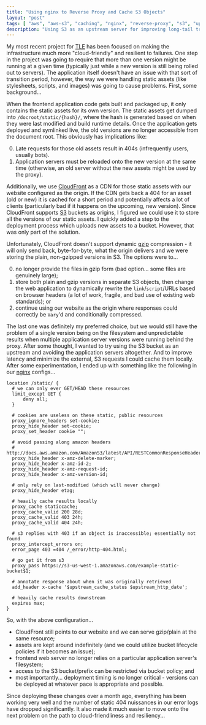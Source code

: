 ```yaml
---
title: "Using nginx to Reverse Proxy and Cache S3 Objects"
layout: "post"
tags: [ "aws", "aws-s3", "caching", "nginx", "reverse-proxy", "s3", "upstream" ]
description: "Using S3 as an upstream server for improving long-tail traffic."
---
```


My most recent project for [TLE][1] has been focused on making the infrastructure much more "cloud-friendly" and resilient to failures. One step in the project was going to require that more than one version might be running at a given time (typically just while a new version is still being rolled out to servers). The application itself doesn't have an issue with that sort of transition period, however, the way we were handling static assets (like stylesheets, scripts, and images) was going to cause problems. First, some background...

When the frontend application code gets built and packaged up, it only contains the static assets for its own version. The static assets get dumped into `/docroot/static/{hash}/`, where the hash is generated based on when they were last modified and build runtime details. Once the application gets deployed and symlinked live, the old versions are no longer accessible from the document root. This obviously has implications like:

 0. Late requests for those old assets result in 404s (infrequently users, usually bots).
 0. Application servers must be reloaded onto the new version at the same time (otherwise, an old server without the new assets might be used by the proxy).

Additionally, we use [CloudFront][2] as a CDN for those static assets with our website configured as the origin. If the CDN gets back a 404 for an asset (old or new) it is cached for a short period and potentially affects a lot of clients (particularly bad if it happens on the upcoming, new version). Since CloudFront supports [S3][4] buckets as origins, I figured we could use it to store all the versions of our static assets. I quickly added a step to the deployment process which uploads new assets to a bucket. However, that was only part of the solution.

Unfortunately, CloudFront doesn't support dynamic [gzip][5] compression - it will only send back, byte-for-byte, what the origin delivers and we were storing the plain, non-gzipped versions in S3. The options were to...

 0. no longer provide the files in gzip form (bad option... some files are genuinely large);
 0. store both plain and gzip versions in separate S3 objects, then change the web application to dynamically rewrite the `link`/`script`/URLs based on browser headers (a lot of work, fragile, and bad use of existing web standards); or
 0. continue using our website as the origin where responses could correctly be `Vary`'d and conditionally compressed.

The last one was definitely my preferred choice, but we would still have the problem of a single version being on the filesystem and unpredictable results when multiple application server versions were running behind the proxy. After some thought, I wanted to try using the S3 bucket as an upstream and avoiding the application servers altogether. And to improve latency and minimize the external, S3 requests I could cache them locally. After some experimentation, I ended up with something like the following in our [nginx][3] configs...

    location /static/ {
      # we can only ever GET/HEAD these resources
      limit_except GET {
          deny all;
      }

      # cookies are useless on these static, public resources
      proxy_ignore_headers set-cookie;
      proxy_hide_header set-cookie;
      proxy_set_header cookie "";
      
      # avoid passing along amazon headers
      # http://docs.aws.amazon.com/AmazonS3/latest/API/RESTCommonResponseHeaders.html
      proxy_hide_header x-amz-delete-marker;
      proxy_hide_header x-amz-id-2;
      proxy_hide_header x-amz-request-id;
      proxy_hide_header x-amz-version-id;
      
      # only rely on last-modified (which will never change)
      proxy_hide_header etag;

      # heavily cache results locally
      proxy_cache staticcache;
      proxy_cache_valid 200 28d;
      proxy_cache_valid 403 24h;
      proxy_cache_valid 404 24h;

      # s3 replies with 403 if an object is inaccessible; essentially not found
      proxy_intercept_errors on;
      error_page 403 =404 /_error/http-404.html;

      # go get it from s3
      proxy_pass https://s3-us-west-1.amazonaws.com/example-static-bucket$1;

      # annotate response about when it was originally retrieved
      add_header x-cache '$upstream_cache_status $upstream_http_date';
      
      # heavily cache results downstream
      expires max;
    }

So, with the above configuration...

 * CloudFront still points to our website and we can serve gzip/plain at the same resource;
 * assets are kept around indefinitely (and we could utilize bucket lifecycle policies if it becomes an issue);
 * frontend web server no longer relies on a particular application server's filesystem;
 * access to the S3 bucket/prefix can be restricted via bucket policy; and
 * most importantly... deployment timing is no longer critical - versions can be deployed at whatever pace is appropriate and possible.

Since deploying these changes over a month ago, everything has been working very well and the number of static 404 nuissances in our error logs have dropped significantly. It also made it much easier to move onto the next problem on the path to cloud-friendliness and resiliency...


 [1]: https://www.theloopyewe.com/
 [2]: http://aws.amazon.com/cloudfront/
 [3]: http://nginx.org/
 [4]: http://aws.amazon.com/s3/
 [5]: https://en.wikipedia.org/wiki/Gzip
